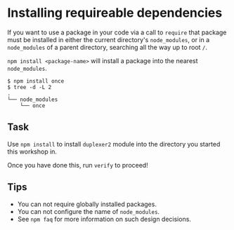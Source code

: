 # Installing requireable dependencies

If you want to use a package in your code via a call to `require` that
package must be installed in either the current directory's
`node_modules`, or in a `node_modules` of a parent directory, searching
all the way up to root `/`.

`npm install <package-name>` will install a package into the nearest
`node_modules`.

```
$ npm install once
$ tree -d -L 2
.
└── node_modules
    └── once
```

## Task

Use `npm install` to install `duplexer2` module into the directory you
started this workshop in.

Once you have done this, run `verify` to proceed!

## Tips

* You can not require globally installed packages.
* You can not configure the name of `node_modules`.
* See `npm faq` for more information on such design decisions.
